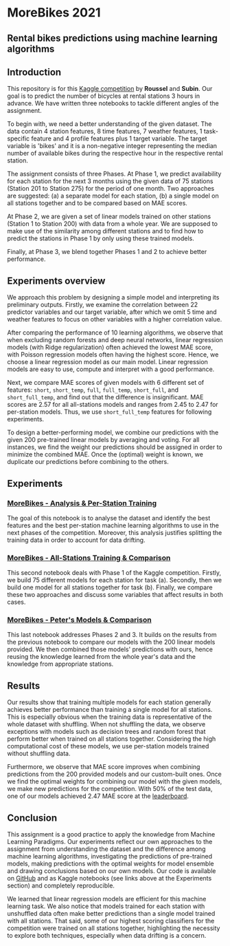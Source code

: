 # MoreBikes 2021
## Rental bikes predictions using machine learning algorithms

## Introduction

This repository is for this [Kaggle competition](https://www.kaggle.com/c/morebikes2021/overview) by __Roussel__ and __Subin__. Our goal is to predict the number of bicycles at rental stations 3 hours in advance. We have written three notebooks to tackle different angles of the assignment.

To begin with, we need a better understanding of the given dataset. The data contain 4 station features, 8 time features, 7 weather features, 1 task-specific feature and 4 profile features plus 1 target variable. The target variable is 'bikes' and it is a non-negative integer representing the median number of available bikes during the respective hour in the respective rental station.

The assignment consists of three Phases. At Phase 1, we predict availability for each station for the next 3 months using the given data of 75 stations (Station 201 to Station 275) for the period of one month. Two approaches are suggested: (a) a separate model for each station, (b) a single model on all stations together and to be compared based on MAE scores.

At Phase 2, we are given a set of linear models trained on other stations (Station 1 to Station 200) with data from a whole year. We are supposed to make use of the similarity among different stations and to find how to predict the stations in Phase 1 by only using these trained models. 

Finally, at Phase 3, we blend together Phases 1 and 2 to achieve better performance.


## Experiments overview

We approach this problem by designing a simple model and interpreting its preliminary outputs. Firstly, we examine the correlation between 22 predictor variables and our target variable, after which we omit 5 time and weather features to focus on other variables with a higher correlation value. 

After comparing the performance of 10 learning algorithms, we observe that when excluding random forests and deep neural networks, linear regression models (with Ridge regularization) often achieved the lowest MAE score, with Poisson regression models often having the highest score. Hence, we choose a linear regression model as our main model. Linear regression models are easy to use, compute and interpret with a good performance. 

Next, we compare MAE scores of given models with 6 different set of features: `short`, `short_temp`, `full`, `full_temp`, `short_full`, and `short_full_temp`, and find out that the difference is insignificant. MAE scores are 2.57 for all all-stations models and ranges from 2.45 to 2.47 for per-station models. Thus, we use `short_full_temp` features for following experiments.

To design a better-performing model, we combine our predictions with the given 200 pre-trained linear models by averaging and voting. For all instances, we find the weight our predictions should be assigned in order to minimize the combined MAE. Once the (optimal) weight is known, we duplicate our predictions before combining to the others.

## Experiments

### [MoreBikes - Analysis & Per-Station Training](https://www.kaggle.com/desmondrn/morebikes-analysis-per-station-training)
The goal of this notebook is to analyse the dataset and identify the best features and the best per-station machine learning algorithms to use in the next phases of the competition. Moreover, this analysis justifies splitting the training data in order to account for data drifting.

### [MoreBikes - All-Stations Training & Comparison](https://www.kaggle.com/desmondrn/morebikes-all-stations-training-comparison)
This second notebook deals with Phase 1 of the Kaggle competition. Firstly, we build 75 different models for each station for task (a). Secondly, then we build one model for all stations together for task (b). Finally, we compare these two approaches and discuss some variables that affect results in both cases.

### [MoreBikes - Peter's Models & Comparison](https://www.kaggle.com/desmondrn/morebikes-peter-s-models-comparison)
This last notebook addresses Phases 2 and 3. It builds on the results from the previous notebook to compare our models with the 200 linear models provided. We then combined those models' predictions with ours, hence reusing the knowledge learned from the whole year's data and the knowledge from appropriate stations.


## Results

Our results show that training multiple models for each station generally achieves better performance than training a single model for all stations. This is especially obvious when the training data is representative of the whole dataset with shuffling. When not shuffling the data, we observe exceptions with models such as decision trees and random forest that perform better when trained on all stations together. Considering the high computational cost of these models, we use per-station models trained without shuffling data. 

Furthermore, we observe that MAE score improves when combining predictions from the 200 provided models and our custom-built ones. Once we find the optimal weights for combining our model with the given models, we make new predictions for the competition. With 50% of the test data, one of our models achieved 2.47 MAE score at the [leaderboard](https://www.kaggle.com/c/morebikes2021/leaderboard).

## Conclusion

This assignment is a good practice to apply the knowledge from Machine Learning Paradigms. Our experiments reflect our own approaches to the assignment from understanding the dataset and the difference among machine learning algorithms, investigating the predictions of pre-trained models, making predictions with the optimal weights for model ensemble and drawing conclusions based on our own models. Our code is available on [GitHub](https://github.com/desmond-rn/morebikes) and as Kaggle notebooks (see links above at the Experiments section) and completely reproducible. 

We learned that linear regression models are efficient for this machine learning task. We also notice that models trained for each station with unshuffled data often make better predictions than a single model trained with all stations. That said, some of our highest scoring classifiers for the competition were trained on all stations together, highlighting the necessity to explore both techniques, especially when data drifting is a concern.
